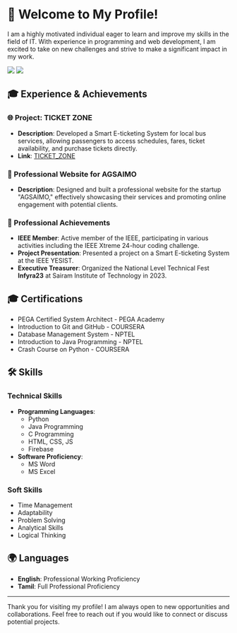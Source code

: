 # 👋 Welcome to My Profile! 




I am a highly motivated individual eager to learn and improve my skills in the field of IT. With experience in programming and web development, I am excited to take on new challenges and strive to make a significant impact in my work.
<div id="header" align="left">
  <img src="https://i.giphy.com/media/v1.Y2lkPTc5MGI3NjExNm9tcjYxYm52eWlsd2Y1a2htMHJlN3hpcHJkYjQxZHZ4Y2t5MGJzOCZlcD12MV9pbnRlcm5hbF9naWZfYnlfaWQmY3Q9Zw/qgQUggAC3Pfv687qPC/giphy.gif"/>
  <img src="https://i.giphy.com/media/v1.Y2lkPTc5MGI3NjExN3FibGpqcjlveG0xbW5obWR3dGxkNWZ2Y3NlYm42MzB0aGE3b2RvbCZlcD12MV9pbnRlcm5hbF9naWZfYnlfaWQmY3Q9Zw/PI3QGKFN6XZUCMMqJm/giphy.gif"/>
</div>

## 🎓 Experience & Achievements

### 🌐 Project: TICKET ZONE
- **Description**: Developed a Smart E-ticketing System for local bus services, allowing passengers to access schedules, fares, ticket availability, and purchase tickets directly.
- **Link**: [TICKET_ZONE](https://dinesh4343.github.io/TICKET_ZONE/)

### 💼 Professional Website for AGSAIMO
- **Description**: Designed and built a professional website for the startup "AGSAIMO," effectively showcasing their services and promoting online engagement with potential clients.

### 📜 Professional Achievements
- **IEEE Member**: Active member of the IEEE, participating in various activities including the IEEE Xtreme 24-hour coding challenge. 
- **Project Presentation**: Presented a project on a Smart E-ticketing System at the IEEE YESIST.
- **Executive Treasurer**: Organized the National Level Technical Fest **Infyra23** at Sairam Institute of Technology in 2023.

## 🎓 Certifications
- PEGA Certified System Architect - PEGA Academy
- Introduction to Git and GitHub - COURSERA
- Database Management System - NPTEL
- Introduction to Java Programming - NPTEL
- Crash Course on Python - COURSERA

## 🛠️ Skills
### Technical Skills
- **Programming Languages**: 
  - Python
  - Java Programming
  - C Programming
  - HTML, CSS, JS
  - Firebase
- **Software Proficiency**: 
  - MS Word
  - MS Excel

### Soft Skills
- Time Management
- Adaptability
- Problem Solving
- Analytical Skills
- Logical Thinking

## 🌍 Languages
- **English**: Professional Working Proficiency
- **Tamil**: Full Professional Proficiency

---

Thank you for visiting my profile! I am always open to new opportunities and collaborations. Feel free to reach out if you would like to connect or discuss potential projects.
